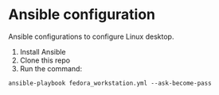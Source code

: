 # Ansible configuration

Ansible configurations to configure Linux desktop.

1. Install Ansible
1. Clone this repo
1. Run the command:

```
ansible-playbook fedora_workstation.yml --ask-become-pass
```
